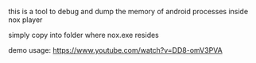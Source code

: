 this is a tool to debug and dump the memory of android processes inside nox player

simply copy into folder where nox.exe resides

demo usage: https://www.youtube.com/watch?v=DD8-omV3PVA
